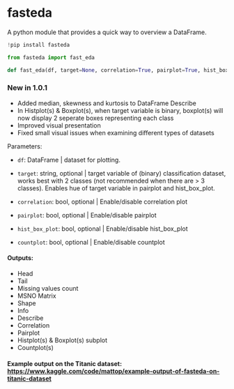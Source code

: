 # fasteda

A python module that provides a quick way to overview a DataFrame.


```python
!pip install fasteda

from fasteda import fast_eda

def fast_eda(df, target=None, correlation=True, pairplot=True, hist_box_plot=True, countplot=True):
```

### New in 1.0.1

- Added median, skewness and kurtosis to DataFrame Describe
- In Histplot(s) & Boxplot(s), when target variable is binary, boxplot(s) will now display 2 seperate boxes representing each class
- Improved visual presentation
- Fixed small visual issues when examining different types of datasets

Parameters:

- `df`: DataFrame | dataset for plotting.

- `target`: string, optional | target variable of (binary) classification dataset, works best with 2 classes (not recommended when there are > 3 classes). Enables hue of target variable in pairplot and hist_box_plot.

- `correlation`: bool, optional | Enable/disable correlation plot

- `pairplot`: bool, optional | Enable/disable pairplot

- `hist_box_plot`: bool, optional | Enable/disable hist_box_plot

- `countplot`: bool, optional | Enable/disable countplot

#### Outputs:

- Head
- Tail
- Missing values count
- MSNO Matrix
- Shape
- Info
- Describe
- Correlation
- Pairplot
- Histplot(s) & Boxplot(s) subplot
- Countplot(s)

#### Example output on the Titanic dataset: https://www.kaggle.com/code/mattop/example-output-of-fasteda-on-titanic-dataset
